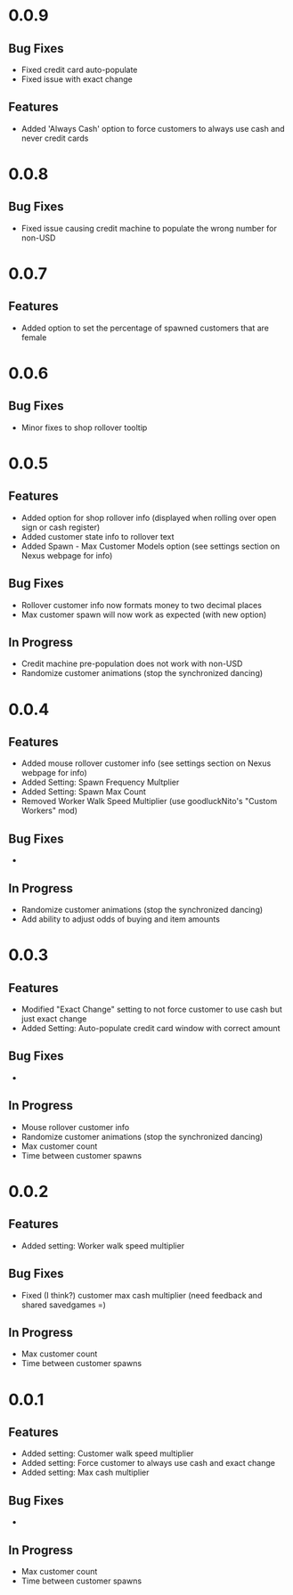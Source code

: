 ﻿# 0.0.9

## Bug Fixes
- Fixed credit card auto-populate
- Fixed issue with exact change

## Features
- Added 'Always Cash' option to force customers to always use cash and never credit cards

# 0.0.8

## Bug Fixes
- Fixed issue causing credit machine to populate the wrong number for non-USD

# 0.0.7

## Features
- Added option to set the percentage of spawned customers that are female

# 0.0.6

## Bug Fixes
- Minor fixes to shop rollover tooltip

# 0.0.5

## Features
- Added option for shop rollover info (displayed when rolling over open sign or cash register)
- Added customer state info to rollover text
- Added Spawn - Max Customer Models option (see settings section on Nexus webpage for info)

## Bug Fixes
- Rollover customer info now formats money to two decimal places
- Max customer spawn will now work as expected (with new option)

## In Progress
- Credit machine pre-population does not work with non-USD
- Randomize customer animations (stop the synchronized dancing)

# 0.0.4

## Features
- Added mouse rollover customer info (see settings section on Nexus webpage for info)
- Added Setting: Spawn Frequency Multplier
- Added Setting: Spawn Max Count
- Removed Worker Walk Speed Multiplier (use goodluckNito's "Custom Workers" mod)

## Bug Fixes
- 

## In Progress
- Randomize customer animations (stop the synchronized dancing)
- Add ability to adjust odds of buying and item amounts

# 0.0.3

## Features
- Modified "Exact Change" setting to not force customer to use cash but just exact change
- Added Setting: Auto-populate credit card window with correct amount

## Bug Fixes
- 

## In Progress
- Mouse rollover customer info
- Randomize customer animations (stop the synchronized dancing)
- Max customer count
- Time between customer spawns

# 0.0.2

## Features
- Added setting: Worker walk speed multiplier

## Bug Fixes
- Fixed (I think?) customer max cash multiplier (need feedback and shared savedgames =)

## In Progress
- Max customer count
- Time between customer spawns

# 0.0.1

## Features
- Added setting: Customer walk speed multiplier
- Added setting: Force customer to always use cash and exact change
- Added setting: Max cash multiplier

## Bug Fixes
- 

## In Progress
- Max customer count
- Time between customer spawns